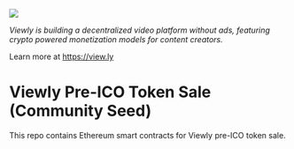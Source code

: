 ![](https://i.imgur.com/ekvJd60.png)

*Viewly is building a decentralized video platform without ads, featuring crypto
powered monetization models for content creators.*

Learn more at https://view.ly

# Viewly Pre-ICO Token Sale (Community Seed)

This repo contains Ethereum smart contracts for Viewly pre-ICO token sale.
